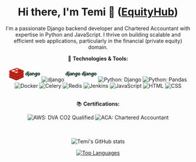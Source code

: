 <div align="center">

# Hi there, I'm Temi 👋 ([EquityHub](https://equityhub.co.uk))

I'm a passionate Django backend developer and Chartered Accountant with expertise in Python and JavaScript. I thrive on building scalable and efficient web applications, particularly in the financial (private equity) domain.

</div>

<!-- in your header -->
<link rel="stylesheet" href="https://cdn.jsdelivr.net/gh/devicons/devicon@latest/devicon.min.css">

<!-- in your body -->
<i class="devicon-devicon-plain"></i>

<div align="center">


🚀 **Technologies & Tools:**

<img src="https://github.com/devicons/devicon/blob/master/icons/redis/redis-original.svg" alt="django" width="40" height="40" data-canonical-src="https://cdn.worldvectorlogo.com/logos/django.svg" style="max-width: 100%;">
<img src="https://github.com/devicons/devicon/blob/master/icons/django/django-plain-wordmark.svg" alt="django" width="40" height="40" data-canonical-src="https://cdn.worldvectorlogo.com/logos/django.svg" style="max-width: 100%;">
<img src="https://cdn.worldvectorlogo.com/logos/django.svg" alt="django" width="40" height="40" style="max-width: 100%;">
<img src="https://github.com/devicons/devicon/blob/master/icons/django/django-plain-wordmark.svg" alt="django" width="40" height="40" data-canonical-src="https://cdn.worldvectorlogo.com/logos/django.svg" style="max-width: 100%;">
<img src="https://github.com/devicons/devicon/blob/master/icons/django/django-plain-wordmark.svg" alt="django" width="40" height="40" data-canonical-src="https://cdn.worldvectorlogo.com/logos/django.svg" style="max-width: 100%;">

  <img src="https://img.shields.io/badge/Python-Django-green" alt="Python: Django">
  <img src="https://img.shields.io/badge/Python-Pandas-yellow" alt="Python: Pandas">
  <img src="https://img.shields.io/badge/Docker-blue" alt="Docker">
  <img src="https://img.shields.io/badge/Celery-orange" alt="Celery">
  <img src="https://img.shields.io/badge/Redis-red" alt="Redis">
  <img src="https://img.shields.io/badge/Jenkins-purple" alt="Jenkins">
  <img src="https://img.shields.io/badge/JavaScript-yellow" alt="JavaScript">
  <img src="https://img.shields.io/badge/HTML-orange" alt="HTML">
  <img src="https://img.shields.io/badge/CSS-blue" alt="CSS">

<br>
<br>

📚 **Certifications:**

  <img src="https://miro.medium.com/v2/resize:fit:300/1*bcl0SZFLItgl8cWuzsquQQ.png" alt="AWS: DVA CO2 Qualified" width="150" height="150">
  <img src="https://charteredaccountantsworldwide.com/wp-content/uploads/2020/12/logo_0001_CAI.jpg" alt="ACA: Chartered Accountant" width="150" height="150">

</div>

<div align="center">

<br>
<br>

  
![Temi's GitHub stats](https://github-readme-stats-temi9568s-projects.vercel.app/api?username=temi9568&show_icons=true&theme=radical)

[![Top Languages](https://github-readme-stats-temi9568s-projects.vercel.app/api/top-langs/?username=Temi9568&layout=compact&theme=radical)](https://github.com/Temi9568)

</div>

